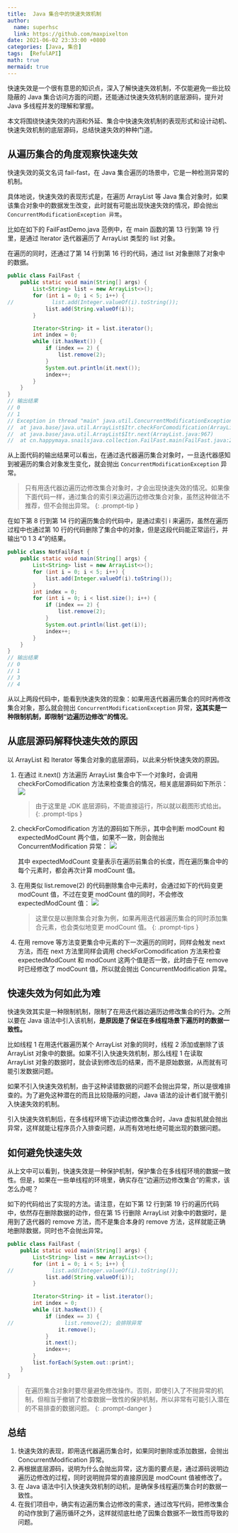 ```yaml
---
title:  Java 集合中的快速失效机制
author:
  name: superhsc
  link: https://github.com/maxpixelton
date: 2021-06-02 23:33:00 +0800
categories: [Java, 集合]
tags:  [RefulAPI]
math: true
mermaid: true
---
```


快速失效是一个很有意思的知识点，深入了解快速失效机制，不仅能避免一些比较隐蔽的 Java 集合访问方面的问题，还能通过快速失效机制的底层源码，提升对 Java 多线程并发的理解和掌握。

本文将围绕快速失效的内涵和外延、集合中快速失效机制的表现形式和设计动机、快速失效机制的底层源码，总结快速失效的种种门道。

## 从遍历集合的角度观察快速失效

快速失效的英文名词 fail-fast，在 Java 集合遍历的场景中，它是一种检测异常的机制。

具体地说，快速失效的表现形式是，在遍历 ArrayList 等 Java 集合对象时，如果该集合对象中的数据发生改变，此时就有可能出现快速失效的情况，即会抛出 `ConcurrentModificationException 异常`。

比如在如下的 FailFastDemo.java 范例中，在 main 函数的第 13 行到第 19 行里，是通过 Iterator 迭代器遍历了 ArrayList 类型的 list 对象。

在遍历的同时，还通过了第 14 行到第 16 行的代码，通过 list 对象删除了对象中的数据。

```java
public class FailFast {
    public static void main(String[] args) {
        List<String> list = new ArrayList<>();
        for (int i = 0; i < 5; i++) {
//            list.add(Integer.valueOf(i).toString());
            list.add(String.valueOf(i));
        }

        Iterator<String> it = list.iterator();
        int index = 0;
        while (it.hasNext()) {
            if (index == 2) {
                list.remove(2);
            }
            System.out.println(it.next());
            index++;
        }
    }
}
// 输出结果
// 0
// 1
// Exception in thread "main" java.util.ConcurrentModificationException
//	at java.base/java.util.ArrayList$Itr.checkForComodification(ArrayList.java:1013)
//	at java.base/java.util.ArrayList$Itr.next(ArrayList.java:967)
//	at cn.happymaya.snailsjava.collection.FailFast.main(FailFast.java:21)

```
从上面代码的输出结果可以看出，在通过迭代器遍历集合对象时，一旦迭代器感知到被遍历的集合对象发生变化，就会抛出 `ConcurrentModificationException` 异常。

> 只有用迭代器边遍历边修改集合对象时，才会出现快速失效的情况。如果像下面代码一样，通过集合的索引来边遍历边修改集合对象，虽然这种做法不推荐，但不会抛出异常。
{: .prompt-tip }

在如下第 8 行到第 14 行的遍历集合的代码中，是通过索引 i 来遍历，虽然在遍历过程中也通过第 10 行的代码删除了集合中的对象，但是这段代码能正常运行，并输出“0 1 3 4”的结果。

```java
public class NotFailFast {
    public static void main(String[] args) {
        List<String> list = new ArrayList<>();
        for (int i = 0; i < 5; i++) {
            list.add(Integer.valueOf(i).toString());
        }
        int index = 0;
        for (int i = 0; i < list.size(); i++) {
            if (index == 2) {
                list.remove(2);
            }
            System.out.println(list.get(i));
            index++;
        }
    }
}
// 输出结果
// 0
// 1
// 3
// 4
```

从以上两段代码中，能看到快速失效的现象：如果用迭代器遍历集合的同时再修改集合对象，那么就会抛出 `ConcurrentModificationException` 异常，**这其实是一种限制机制，即限制“边遍历边修改”的情况**。

## 从底层源码解释快速失效的原因

以 ArrayList 和 Iterator 等集合对象的底层源码，以此来分析快速失效的原因。

1. 在通过 it.next() 方法遍历 ArrayList 集合中下一个对象时，会调用 checkForComodification 方法来检查集合的情况，相关底层源码如下所示：
   ![](https://maxpixelton.github.io/images/assert/java/collection/java-collection-fail-fast-1.png)

   > 由于这里是 JDK 底层源码，不能直接运行，所以就以截图形式给出。
   {: .prompt-tips }

2. checkForComodification 方法的源码如下所示，其中会判断 modCount 和 expectedModCount 两个值，如果不一致，则会抛出 ConcurrentModification 异常：
   ![](https://maxpixelton.github.io/images/assert/java/collection/java-collection-fail-fast-2.png)
   
   其中 expectedModCount 变量表示在遍历前集合的长度，而在遍历集合中的每个元素时，都会再次计算 modCount 值。

3. 在用类似 list.remove(2) 的代码删除集合中元素时，会通过如下的代码变更 modCount 值，不过在变更 modCount 值的同时，不会修改 expectedModCount 值：
   ![](https://maxpixelton.github.io/images/assert/java/collection/java-collection-fail-fast-3.png)
   
   > 这里仅是以删除集合对象为例，如果再用迭代器遍历集合的同时添加集合元素，也会类似地变更 modCount 值。
   {: .prompt-tips }

4. 在用 remove 等方法变更集合中元素的下一次遍历的同时，同样会触发 next 方法，而在 next 方法里同样会调用 checkForComodification 方法来检查 expectedModCount 和 modCount 这两个值是否一致，此时由于在 remove 时已经修改了 modCount 值，所以就会抛出 ConcurrentModification 异常。


## 快速失效为何如此为难

快速失效其实是一种限制机制，限制了在用迭代器边遍历边修改集合的行为。之所以要在 Java 语法中引入该机制，**是原因是了保证在多线程场景下遍历时的数据一致性。**

比如线程 1 在用迭代器遍历某个 ArrayList 对象的同时，线程 2 添加或删除了该 ArrayList 对象中的数据。如果不引入快速失效机制，那么线程 1 在读取 ArrayList 对象的数据时，就会读到修改后的结果，而不是原始数据，从而就有可能引发数据问题。

如果不引入快速失效机制，由于这种读错数据的问题不会抛出异常，所以是很难排查的。为了避免这种潜在的而且比较隐蔽的问题，Java 语法的设计者们就干脆引入快速失效的机制。

引入快速失效机制后，在多线程环境下边读边修改集合时，Java 虚拟机就会抛出异常，这样就能让程序员介入排查问题，从而有效地杜绝可能出现的数据问题。

## 如何避免快速失效

从上文中可以看到，快速失效是一种保护机制，保护集合在多线程环境的数据一致性。但是，如果在一些单线程的环境里，确实存在“边遍历边修改集合”的需求，该怎么办呢？

如下的代码给出了实现的方法。请注意，在如下第 12 行到第 19 行的遍历代码中，依然存在删除数据的动作，但在第 15 行删除 ArrayList 对象中的数据时，是用到了迭代器的 remove 方法，而不是集合本身的 remove 方法，这样就能正确地删除数据，同时也不会抛出异常。

```java
public class FailFast {
    public static void main(String[] args) {
        List<String> list = new ArrayList<>();
        for (int i = 0; i < 5; i++) {
//            list.add(Integer.valueOf(i).toString());
            list.add(String.valueOf(i));
        }

        Iterator<String> it = list.iterator();
        int index = 0;
        while (it.hasNext()) {
            if (index == 3) {
//                list.remove(2); 会排除异常
                it.remove();
            }
            it.next();
            index++;
        }
        list.forEach(System.out::print);
    }
}
```

> 在遍历集合对象时要尽量避免修改操作。否则，即使引入了不抛异常的机制，但相当于撤销了检查数据一致性的保护机制，所以非常有可能引入潜在的不易排查的数据问题。
{: .prompt-danger }

## 总结

1. 快速失效的表现，即用迭代器遍历集合时，如果同时删除或添加数据，会抛出 ConcurrentModification 异常。
2. 再根据底层源码，说明为什么会抛出异常，这方面的要点是，通过源码说明边遍历边修改的过程，同时说明抛异常的直接原因是 modCount 值被修改了。
3. 在 Java 语法中引入快速失效机制的动机，是确保多线程遍历集合时的数据一致性。
4. 在我们项目中，确实有边遍历集合边修改的需求，通过改写代码，把修改集合的动作放到了遍历循环之外，这样就彻底杜绝了因集合数据不一致性而导致的问题。
